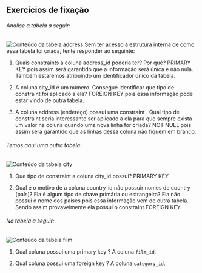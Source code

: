 ## Exercícios de fixação
###### Analise a tabela a seguir:
![Conteúdo da tabela address](https://s3.us-east-2.amazonaws.com/assets.app.betrybe.com/back-end/sql/images/table1-a6228d5cf09aea61d1e205b18663d256.png)
Sem ter acesso à estrutura interna de como essa tabela foi criada, tente responder ao seguinte:

1. Quais constraints a coluna address_id poderia ter? Por quê?
    PRIMARY KEY pois assim será garantido que a informação será única e não nula. Também estaremos atribuíndo um identificador único da tabela.

2. A coluna city_id é um número. Consegue identificar que tipo de constraint foi aplicado a ela?
    FOREIGN KEY pois essa informação pode estar vindo de outra tabela.

3.  A coluna address (endereço) possui uma constraint . Qual tipo de constraint seria interessante ser aplicado a ela para que sempre exista um valor na coluna quando uma nova linha for criada?
    NOT NULL pois assim será garantido que as linhas dessa coluna não fiquem em branco.


###### Temos aqui uma outra tabela:
![Conteúdo da tabela `city`](https://s3.us-east-2.amazonaws.com/assets.app.betrybe.com/back-end/sql/images/table2-bc817500d0add9d388501e776cdd26d6.png)

1. Que tipo de constraint a coluna city_id possui?
    PRIMARY KEY

2. Qual é o motivo de a coluna country_id não possuir nomes de country (país)? Ela é algum tipo de chave primária ou estrangeira?
    Ela não possui o nome dos países pois essa informação vem de outra tabela. Sendo assim provavelmente ela possui o constraint FOREIGN KEY.

###### Na tabela a seguir:
![Conteúdo da tabela `film`](https://s3.us-east-2.amazonaws.com/assets.app.betrybe.com/back-end/sql/images/table3-dfbcb99a6654c108ca5f6258e7a3dcd1.png)

1. Qual coluna possui uma primary key ?
    A coluna `film_id`.

2. Qual coluna possui uma foreign key ?
    A coluna `category_id`.

